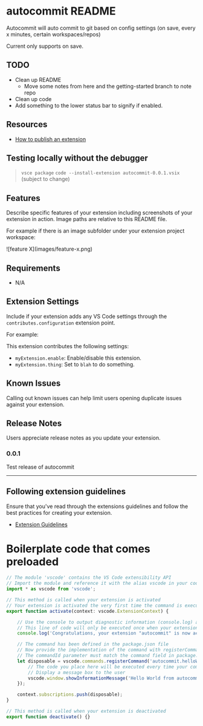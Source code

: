 # autocommit README

Autocommit will auto commit to git based on config settings (on save, every x minutes, certain workspaces/repos)

Current only supports on save.

## TODO
- Clean up README
    - Move some notes from here and the getting-started branch to note repo
- Clean up code
- Add something to the lower status bar to signify if enabled.

## Resources
- [How to publish an extension](https://code.visualstudio.com/api/working-with-extensions/publishing-extension)

## Testing locally without the debugger
>`vsce package`
>`code --install-extension autocommit-0.0.1.vsix` (subject to change)

## Features

Describe specific features of your extension including screenshots of your extension in action. Image paths are relative to this README file.

For example if there is an image subfolder under your extension project workspace:

\!\[feature X\]\(images/feature-x.png\)

## Requirements

- N/A

## Extension Settings

Include if your extension adds any VS Code settings through the `contributes.configuration` extension point.

For example:

This extension contributes the following settings:

* `myExtension.enable`: Enable/disable this extension.
* `myExtension.thing`: Set to `blah` to do something.

## Known Issues

Calling out known issues can help limit users opening duplicate issues against your extension.

## Release Notes

Users appreciate release notes as you update your extension.

### 0.0.1

Test release of autocommit


---

## Following extension guidelines

Ensure that you've read through the extensions guidelines and follow the best practices for creating your extension.

* [Extension Guidelines](https://code.visualstudio.com/api/references/extension-guidelines)

# Boilerplate code that comes preloaded
```typescript
// The module 'vscode' contains the VS Code extensibility API
// Import the module and reference it with the alias vscode in your code below
import * as vscode from 'vscode';

// This method is called when your extension is activated
// Your extension is activated the very first time the command is executed
export function activate(context: vscode.ExtensionContext) {

	// Use the console to output diagnostic information (console.log) and errors (console.error)
	// This line of code will only be executed once when your extension is activated
	console.log('Congratulations, your extension "autocommit" is now active!');

	// The command has been defined in the package.json file
	// Now provide the implementation of the command with registerCommand
	// The commandId parameter must match the command field in package.json
	let disposable = vscode.commands.registerCommand('autocommit.helloWorld', () => {
		// The code you place here will be executed every time your command is executed
		// Display a message box to the user
		vscode.window.showInformationMessage('Hello World from autocommit!');
	});

	context.subscriptions.push(disposable);
}

// This method is called when your extension is deactivated
export function deactivate() {}

```